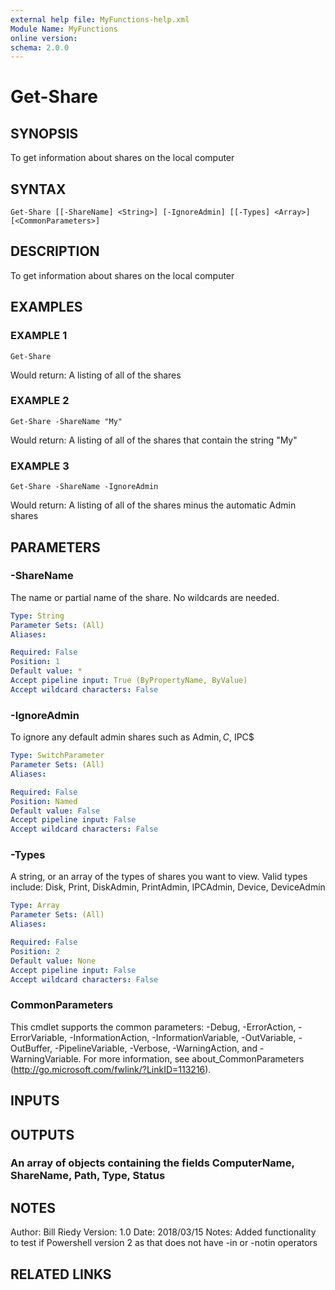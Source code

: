 ```yaml
---
external help file: MyFunctions-help.xml
Module Name: MyFunctions
online version:
schema: 2.0.0
---
```


# Get-Share

## SYNOPSIS
To get information about shares on the local computer

## SYNTAX

```
Get-Share [[-ShareName] <String>] [-IgnoreAdmin] [[-Types] <Array>] [<CommonParameters>]
```

## DESCRIPTION
To get information about shares on the local computer

## EXAMPLES

### EXAMPLE 1
```
Get-Share
```

Would return:
A listing of all of the shares

### EXAMPLE 2
```
Get-Share -ShareName "My"
```

Would return:
A listing of all of the shares that contain the string "My"

### EXAMPLE 3
```
Get-Share -ShareName -IgnoreAdmin
```

Would return:
A listing of all of the shares minus the automatic Admin shares

## PARAMETERS

### -ShareName
The name or partial name of the share.
No wildcards are needed.

```yaml
Type: String
Parameter Sets: (All)
Aliases:

Required: False
Position: 1
Default value: *
Accept pipeline input: True (ByPropertyName, ByValue)
Accept wildcard characters: False
```

### -IgnoreAdmin
To ignore any default admin shares such as Admin$, C$, IPC$

```yaml
Type: SwitchParameter
Parameter Sets: (All)
Aliases:

Required: False
Position: Named
Default value: False
Accept pipeline input: False
Accept wildcard characters: False
```

### -Types
A string, or an array of the types of shares you want to view.
Valid types include: Disk, Print, DiskAdmin, PrintAdmin, IPCAdmin, Device, DeviceAdmin

```yaml
Type: Array
Parameter Sets: (All)
Aliases:

Required: False
Position: 2
Default value: None
Accept pipeline input: False
Accept wildcard characters: False
```

### CommonParameters
This cmdlet supports the common parameters: -Debug, -ErrorAction, -ErrorVariable, -InformationAction, -InformationVariable, -OutVariable, -OutBuffer, -PipelineVariable, -Verbose, -WarningAction, and -WarningVariable.
For more information, see about_CommonParameters (http://go.microsoft.com/fwlink/?LinkID=113216).

## INPUTS

## OUTPUTS

### An array of objects containing the fields ComputerName, ShareName, Path, Type, Status

## NOTES
Author:     Bill Riedy
Version:    1.0
Date:       2018/03/15
Notes:      Added functionality to test if Powershell version 2 as that does not have -in or -notin operators

## RELATED LINKS
